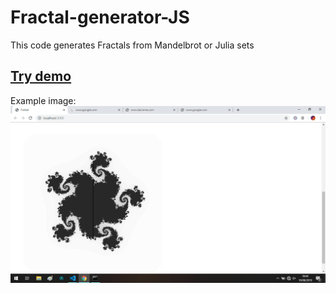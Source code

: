 # Fractal-generator-JS
This code generates Fractals from Mandelbrot or Julia sets

## [Try demo](https://roveroniandrea.github.io/Fractal-generator-JS/)

Example image:
![WOOPS!](https://github.com/roveroniandrea/Fractal-generator-JS/blob/master/Immagine.png)
